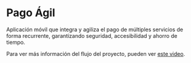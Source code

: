 # Pago Ágil

Aplicación móvil que integra y agiliza el pago de múltiples servicios de forma recurrente, garantizando seguridad, accesibilidad y ahorro de tiempo.

Para ver más información del flujo del proyecto, pueden ver [este video](http://youtu.be/aso0CQSZY58?hd=1).